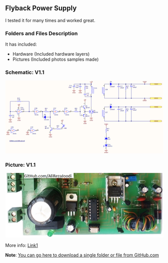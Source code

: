 ## Flyback Power Supply
I tested it for many times and worked great.

### Folders and Files Description
It has included:
- Hardware (Included hardware layers)
- Pictures (Included photos samples made)

### Schematic: V1.1
![](Hardware/V1.1.png)

### Picture: V1.1
![](Pictures/V1.1.jpg)

More info:
[Link1](https://www.digikey.be/nl/articles/design-switch-mode-power-supply-isolated-flyback-topology)

**Note**: [You can go here to download a single folder or file from GitHub.com](https://minhaskamal.github.io/DownGit/#/home)